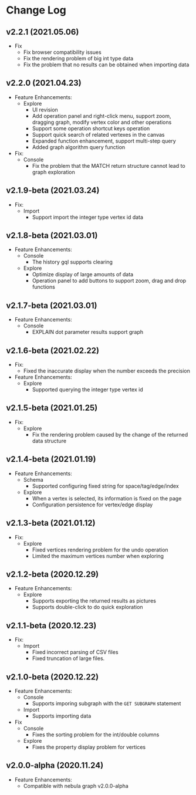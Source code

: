 # Change Log

## v2.2.1 (2021.05.06)
- Fix
  - Fix browser compatibility issues
  - Fix the rendering problem of big int type data
  - Fix the problem that no results can be obtained when importing data    
## v2.2.0 (2021.04.23)
- Feature Enhancements:
  - Explore
    - UI revision
    - Add operation panel and right-click menu, support zoom, dragging graph, modify vertex color and other operations
    - Support some operation shortcut keys operation
    - Support quick search of related vertexes in the canvas
    - Expanded function enhancement, support multi-step query
    - Added graph algorithm query function
- Fix:
  - Console
    - Fix the problem that the MATCH return structure cannot lead to graph exploration

## v2.1.9-beta (2021.03.24)
- Fix:
  - Import
    - Support import the integer type vertex id data

## v2.1.8-beta (2021.03.01)
- Feature Enhancements:
  - Console
    - The history gql supports clearing
  - Explore
    - Optimize display of large amounts of data
    - Operation panel to add buttons to support zoom, drag and drop functions
## v2.1.7-beta (2021.03.01)
- Feature Enhancements:
  - Console
    - EXPLAIN dot parameter results support graph
## v2.1.6-beta (2021.02.22)
- Fix:
  - Fixed the inaccurate display when the number exceeds the precision
- Feature Enhancements:
  - Explore
    - Supported querying the integer type vertex id

## v2.1.5-beta (2021.01.25)
- Fix:
  - Explore
    - Fix the rendering problem caused by the change of the returned data structure

## v2.1.4-beta (2021.01.19)
- Feature Enhancements:
  - Schema
    - Supported configuring fixed string for space/tag/edge/index
  - Explore
    - When a vertex is selected, its information is fixed on the page
    - Configuration persistence for vertex/edge display


## v2.1.3-beta (2021.01.12)
- Fix:
  - Explore
    - Fixed vertices rendering problem for the undo operation
    - Limited the maximum vertices number when exploring


## v2.1.2-beta (2020.12.29)
- Feature Enhancements:
  - Explore
    - Supports exporting the returned results as pictures
    - Supports double-click to do quick exploration

## v2.1.1-beta (2020.12.23)
- Fix:
  - Import
    - Fixed incorrect parsing of CSV files
    - Fixed truncation of large files.
    
## v2.1.0-beta (2020.12.22)
- Feature Enhancements:
  - Console
    - Supports imporing subgraph with the `GET SUBGRAPH` statement
  - Import
    - Supports importing data
- Fix
  - Console
    - Fixes the sorting problem for the int/double columns
  - Explore 
    - Fixes the property display problem for vertices

## v2.0.0-alpha (2020.11.24)
- Feature Enhancements:
  - Compatible with nebula graph v2.0.0-alpha
